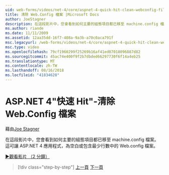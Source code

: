 ```yaml
---
uid: web-forms/videos/net-4/core/aspnet-4-quick-hit-clean-webconfig-files
title: 清除 Web.Config 檔案 |Microsoft Docs
author: JoeStagner
description: 在這段影片中，您會看到如何主要的組態項目都已移至 machine.config 檔案。 這可讓 ASP.NET 4 應用程式中的 Web.config 檔案...
ms.author: riande
ms.date: 11/11/2009
ms.assetid: 12aa35dd-16f7-408a-9a3b-a70c0aca791f
msc.legacyurl: /web-forms/videos/net-4/core/aspnet-4-quick-hit-clean-webconfig-files
msc.type: video
ms.openlocfilehash: 79cf1960299f25269b16af41ed07018096887d82
ms.sourcegitcommit: 45ac74e400f9f2b7dbded66297730f6f14a4eb25
ms.translationtype: MT
ms.contentlocale: zh-TW
ms.lasthandoff: 08/16/2018
ms.locfileid: "41834628"
---
```

<a name="aspnet-4-quick-hit---clean-webconfig-files"></a>ASP.NET 4"快速 Hit"-清除 Web.Config 檔案
====================
藉由[Joe Stagner](https://github.com/JoeStagner)

在這段影片中，您會看到如何主要的組態項目都已移至 machine.config 檔案。 這可讓 ASP.NET 4 應用程式，為空白或包含最少行數中的 Web.config 檔案。

[&#9654;觀看影片 （2 分鐘）](https://channel9.msdn.com/Blogs/ASP-NET-Site-Videos/aspnet-4-quick-hit-clean-webconfig-files)

> [!div class="step-by-step"]
> [上一頁](aspnet-4-quick-hit-auto-start.md)
> [下一頁](aspnet-4-quick-hit-predictable-client-ids.md)
